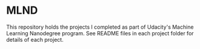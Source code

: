 # MLND
This repository holds the projects I completed as part of Udacity's Machine Learning Nanodegree program.  See README files in each project folder for details of each project.
